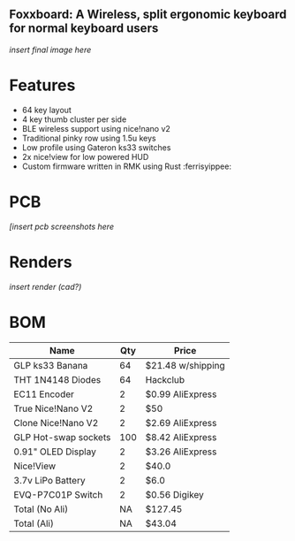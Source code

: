 ## Foxxboard: A Wireless, split ergonomic keyboard for normal keyboard users

*insert final image here*

# Features
- 64 key layout
- 4 key thumb cluster per side
- BLE wireless support using nice!nano v2
- Traditional pinky row using 1.5u keys
- Low profile using Gateron ks33 switches 
- 2x nice!view for low powered HUD
- Custom firmware written in RMK using Rust :ferrisyippee: 

# PCB

*[insert pcb screenshots here*

# Renders

*insert render (cad?)*

# BOM 

| Name                 | Qty | Price             |
|----------------------|-----|-------------------|
| GLP ks33 Banana      | 64  | $21.48 w/shipping |
| THT 1N4148 Diodes    | 64  | Hackclub          |
| EC11 Encoder         | 2   | $0.99 AliExpress  |
| True Nice!Nano V2    | 2   | $50               |
| Clone Nice!Nano V2   | 2   | $2.69 AliExpress  |
| GLP Hot-swap sockets | 100 | $8.42 AliExpress  |
| 0.91" OLED Display   | 2   | $3.26 AliExpress  |
| Nice!View            | 2   | $40.0             |
| 3.7v LiPo Battery    | 2   | $6.0              |
| EVQ-P7C01P Switch    | 2   | $0.56 Digikey     |
| Total (No Ali)       | NA  | $127.45           |
| Total (Ali)          | NA  | $43.04            |

